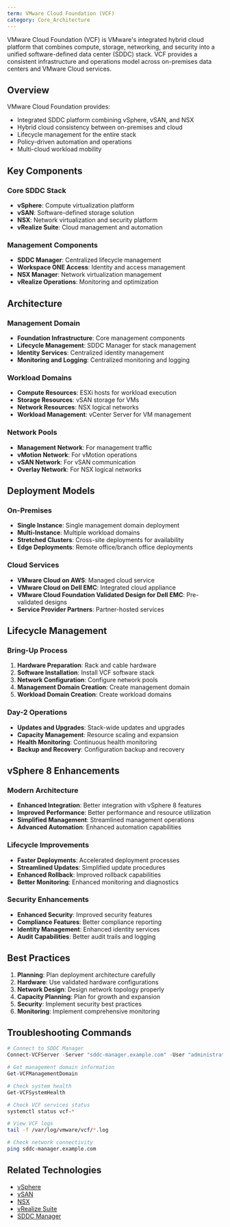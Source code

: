 ```yaml
---
term: VMware Cloud Foundation (VCF)
category: Core_Architecture
---
```


VMware Cloud Foundation (VCF) is VMware's integrated hybrid cloud platform that combines compute, storage, networking, and security into a unified software-defined data center (SDDC) stack. VCF provides a consistent infrastructure and operations model across on-premises data centers and VMware Cloud services.

## Overview

VMware Cloud Foundation provides:
- Integrated SDDC platform combining vSphere, vSAN, and NSX
- Hybrid cloud consistency between on-premises and cloud
- Lifecycle management for the entire stack
- Policy-driven automation and operations
- Multi-cloud workload mobility

## Key Components

### Core SDDC Stack
- **vSphere**: Compute virtualization platform
- **vSAN**: Software-defined storage solution
- **NSX**: Network virtualization and security platform
- **vRealize Suite**: Cloud management and automation

### Management Components
- **SDDC Manager**: Centralized lifecycle management
- **Workspace ONE Access**: Identity and access management
- **NSX Manager**: Network virtualization management
- **vRealize Operations**: Monitoring and optimization

## Architecture

### Management Domain
- **Foundation Infrastructure**: Core management components
- **Lifecycle Management**: SDDC Manager for stack management
- **Identity Services**: Centralized identity management
- **Monitoring and Logging**: Centralized monitoring and logging

### Workload Domains
- **Compute Resources**: ESXi hosts for workload execution
- **Storage Resources**: vSAN storage for VMs
- **Network Resources**: NSX logical networks
- **Workload Management**: vCenter Server for VM management

### Network Pools
- **Management Network**: For management traffic
- **vMotion Network**: For vMotion operations
- **vSAN Network**: For vSAN communication
- **Overlay Network**: For NSX logical networks

## Deployment Models

### On-Premises
- **Single Instance**: Single management domain deployment
- **Multi-Instance**: Multiple workload domains
- **Stretched Clusters**: Cross-site deployments for availability
- **Edge Deployments**: Remote office/branch office deployments

### Cloud Services
- **VMware Cloud on AWS**: Managed cloud service
- **VMware Cloud on Dell EMC**: Integrated cloud appliance
- **VMware Cloud Foundation Validated Design for Dell EMC**: Pre-validated designs
- **Service Provider Partners**: Partner-hosted services

## Lifecycle Management

### Bring-Up Process
1. **Hardware Preparation**: Rack and cable hardware
2. **Software Installation**: Install VCF software stack
3. **Network Configuration**: Configure network pools
4. **Management Domain Creation**: Create management domain
5. **Workload Domain Creation**: Create workload domains

### Day-2 Operations
- **Updates and Upgrades**: Stack-wide updates and upgrades
- **Capacity Management**: Resource scaling and expansion
- **Health Monitoring**: Continuous health monitoring
- **Backup and Recovery**: Configuration backup and recovery

## vSphere 8 Enhancements

### Modern Architecture
- **Enhanced Integration**: Better integration with vSphere 8 features
- **Improved Performance**: Better performance and resource utilization
- **Simplified Management**: Streamlined management operations
- **Advanced Automation**: Enhanced automation capabilities

### Lifecycle Improvements
- **Faster Deployments**: Accelerated deployment processes
- **Streamlined Updates**: Simplified update procedures
- **Enhanced Rollback**: Improved rollback capabilities
- **Better Monitoring**: Enhanced monitoring and diagnostics

### Security Enhancements
- **Enhanced Security**: Improved security features
- **Compliance Features**: Better compliance reporting
- **Identity Management**: Enhanced identity services
- **Audit Capabilities**: Better audit trails and logging

## Best Practices

1. **Planning**: Plan deployment architecture carefully
2. **Hardware**: Use validated hardware configurations
3. **Network Design**: Design network topology properly
4. **Capacity Planning**: Plan for growth and expansion
5. **Security**: Implement security best practices
6. **Monitoring**: Implement comprehensive monitoring

## Troubleshooting Commands

```powershell
# Connect to SDDC Manager
Connect-VCFServer -Server "sddc-manager.example.com" -User "administrator@vsphere.local" -Password "password"

# Get management domain information
Get-VCFManagementDomain

# Check system health
Get-VCFSystemHealth
```

```bash
# Check VCF services status
systemctl status vcf-*

# View VCF logs
tail -f /var/log/vmware/vcf/*.log

# Check network connectivity
ping sddc-manager.example.com
```

## Related Technologies

- [vSphere](/glossary/term/vsphere.md)
- [vSAN](/glossary/term/vsan.md)
- [NSX](/glossary/term/nsx.md)
- [vRealize Suite](/glossary/term/vrealize-suite.md)
- [SDDC Manager](/glossary/term/sddc-manager)